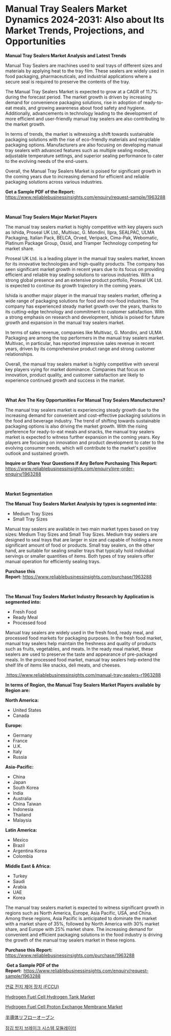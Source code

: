 <p><h1>Manual Tray Sealers Market Dynamics 2024-2031: Also about Its Market Trends, Projections, and Opportunities</h1></p><p><strong>Manual Tray Sealers Market Analysis and Latest Trends</strong></p>
<p><p>Manual Tray Sealers are machines used to seal trays of different sizes and materials by applying heat to the tray film. These sealers are widely used in food packaging, pharmaceuticals, and industrial applications where a secure seal is required to preserve the contents of the tray.</p><p>The Manual Tray Sealers Market is expected to grow at a CAGR of 11.7% during the forecast period. The market growth is driven by increasing demand for convenience packaging solutions, rise in adoption of ready-to-eat meals, and growing awareness about food safety and hygiene. Additionally, advancements in technology leading to the development of more efficient and user-friendly manual tray sealers are also contributing to the market growth.</p><p>In terms of trends, the market is witnessing a shift towards sustainable packaging solutions with the rise of eco-friendly materials and recyclable packaging options. Manufacturers are also focusing on developing manual tray sealers with advanced features such as multiple sealing modes, adjustable temperature settings, and superior sealing performance to cater to the evolving needs of the end-users.</p><p>Overall, the Manual Tray Sealers Market is poised for significant growth in the coming years due to increasing demand for efficient and reliable packaging solutions across various industries.</p></p>
<p><strong>Get a Sample PDF of the Report:&nbsp;</strong> <a href="https://www.reliablebusinessinsights.com/enquiry/request-sample/1963288">https://www.reliablebusinessinsights.com/enquiry/request-sample/1963288</a></p>
<p>&nbsp;</p>
<p><strong>Manual Tray Sealers Major Market Players</strong></p>
<p><p>The manual tray sealers market is highly competitive with key players such as Ishida, Proseal UK Ltd., Multivac, G. Mondini, Ilpra, SEALPAC, ULMA Packaging, Italian Pack, BELCA, Orved, Veripack, Cima-Pak, Webomatic, Platinum Package Group, Ossid, and Tramper Technology competing for market share.</p><p>Proseal UK Ltd. is a leading player in the manual tray sealers market, known for its innovative technologies and high-quality products. The company has seen significant market growth in recent years due to its focus on providing efficient and reliable tray sealing solutions to various industries. With a strong global presence and an extensive product portfolio, Proseal UK Ltd. is expected to continue its growth trajectory in the coming years.</p><p>Ishida is another major player in the manual tray sealers market, offering a wide range of packaging solutions for food and non-food industries. The company has experienced steady market growth over the years, thanks to its cutting-edge technology and commitment to customer satisfaction. With a strong emphasis on research and development, Ishida is poised for future growth and expansion in the manual tray sealers market.</p><p>In terms of sales revenue, companies like Multivac, G. Mondini, and ULMA Packaging are among the top performers in the manual tray sealers market. Multivac, in particular, has reported impressive sales revenue in recent years, driven by its comprehensive product range and strong customer relationships.</p><p>Overall, the manual tray sealers market is highly competitive with several key players vying for market dominance. Companies that focus on innovation, product quality, and customer satisfaction are likely to experience continued growth and success in the market.</p></p>
<p>&nbsp;</p>
<p><strong>What Are The Key Opportunities For Manual Tray Sealers Manufacturers?</strong></p>
<p><p>The manual tray sealers market is experiencing steady growth due to the increasing demand for convenient and cost-effective packaging solutions in the food and beverage industry. The trend of shifting towards sustainable packaging options is also driving the market growth. With the rising preference for ready-to-eat meals and snacks, the manual tray sealers market is expected to witness further expansion in the coming years. Key players are focusing on innovation and product development to cater to the evolving consumer needs, which will contribute to the market's positive outlook and sustained growth.</p></p>
<p><strong>Inquire or Share Your Questions If Any Before Purchasing This Report:</strong> <a href="https://www.reliablebusinessinsights.com/enquiry/pre-order-enquiry/1963288">https://www.reliablebusinessinsights.com/enquiry/pre-order-enquiry/1963288</a></p>
<p>&nbsp;</p>
<p><strong>Market Segmentation</strong></p>
<p><strong>The Manual Tray Sealers Market Analysis by types is segmented into:</strong></p>
<p><ul><li>Medium Tray Sizes</li><li>Small Tray Sizes</li></ul></p>
<p><p>Manual tray sealers are available in two main market types based on tray sizes: Medium Tray Sizes and Small Tray Sizes. Medium tray sealers are designed to seal trays that are larger in size and capable of holding a more significant amount of food or products. Small tray sealers, on the other hand, are suitable for sealing smaller trays that typically hold individual servings or smaller quantities of items. Both types of tray sealers offer manual operation for efficiently sealing trays.</p></p>
<p><strong>Purchase this Report:&nbsp;</strong><a href="https://www.reliablebusinessinsights.com/purchase/1963288">https://www.reliablebusinessinsights.com/purchase/1963288</a></p>
<p>&nbsp;</p>
<p><strong>The Manual Tray Sealers Market Industry Research by Application is segmented into:</strong></p>
<p><ul><li>Fresh Food</li><li>Ready Meal</li><li>Processed food</li></ul></p>
<p><p>Manual tray sealers are widely used in the fresh food, ready meal, and processed food markets for packaging purposes. In the fresh food market, manual tray sealers help maintain the freshness and quality of products such as fruits, vegetables, and meats. In the ready meal market, these sealers are used to preserve the taste and appearance of pre-packaged meals. In the processed food market, manual tray sealers help extend the shelf life of items like snacks, deli meats, and cheeses.</p></p>
<p><a href="https://www.reliablebusinessinsights.com/manual-tray-sealers-r1963288">&nbsp;https://www.reliablebusinessinsights.com/manual-tray-sealers-r1963288</a></p>
<p><strong>In terms of Region, the Manual Tray Sealers Market Players available by Region are:</strong></p>
<p>
    <p> <strong> North America: </strong>
        <ul>
            <li>United States</li>
            <li>Canada</li>
        </ul>
        </p> 
    <p> <strong> Europe: </strong>
        <ul>
            <li>Germany</li>
            <li>France</li>
            <li>U.K.</li>
            <li>Italy</li>
            <li>Russia</li>
        </ul>
        </p> 
    <p> <strong> Asia-Pacific: </strong>
        <ul>
            <li>China</li>
            <li>Japan</li>
            <li>South Korea</li>
            <li>India</li>
            <li>Australia</li>
            <li>China Taiwan</li>
            <li>Indonesia</li>
            <li>Thailand</li>
            <li>Malaysia</li>
        </ul>
        </p> 
    <p> <strong> Latin America: </strong>
        <ul>
            <li>Mexico</li>
            <li>Brazil</li>
            <li>Argentina Korea</li>
            <li>Colombia</li>
        </ul>
        </p> 
    <p> <strong> Middle East & Africa: </strong>
        <ul>
            <li>Turkey</li>
            <li>Saudi</li>
            <li>Arabia</li>
            <li>UAE</li>
            <li>Korea</li>
        </ul>
    </p>
    </p>
<p><p>The manual tray sealers market is expected to witness significant growth in regions such as North America, Europe, Asia Pacific, USA, and China. Among these regions, Asia Pacific is anticipated to dominate the market with a market share of 35%, followed by North America with 30% market share, and Europe with 25% market share. The increasing demand for convenient and efficient packaging solutions in the food industry is driving the growth of the manual tray sealers market in these regions.</p></p>
<p><strong>Purchase this Report: </strong><a href="https://www.reliablebusinessinsights.com/purchase/1963288">https://www.reliablebusinessinsights.com/purchase/1963288</a></p>
<p>&nbsp;<strong>Get a Sample PDF of the Report:&nbsp;&nbsp;</strong><a href="https://www.reliablebusinessinsights.com/enquiry/request-sample/1963288">https://www.reliablebusinessinsights.com/enquiry/request-sample/1963288</a></p>
<p><strong></strong></p>
<p><p><a href="https://github.com/alpinestartsekian/Market-Research-Report-List-1/blob/main/3089153162595.md">연료 전지 제어 장치 (FCCU)</a></p><p><a href="https://github.com/redneck06/Market-Research-Report-List-4/blob/main/hydrogen-fuel-cell-hydrogen-tank-market.md">Hydrogen Fuel Cell Hydrogen Tank Market</a></p><p><a href="https://github.com/nicoletavirag/Market-Research-Report-List-4/blob/main/hydrogen-fuel-cell-proton-exchange-membrane-market.md">Hydrogen Fuel Cell Proton Exchange Membrane Market</a></p><p><a href="https://github.com/DayanaRunolfsdottir/Market-Research-Report-List-1/blob/main/8107616152554.md">半導体リフローオーブン</a></p><p><a href="https://github.com/hasanrajibul387/Market-Research-Report-List-1/blob/main/7203163162594.md">잠김 방지 브레이크 시스템 모듈레이터</a></p></p>